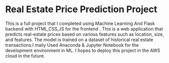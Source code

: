 # Real Estate Price Prediction Project

This is a full project that I completed using Machine Learning And Flask backend with HTML,CSS,JS for the frontend . This is a web application that predicts real-estate prices based on various features such as location, size, and features. The model is trained on a dataset of historical real estate transactions.I maily Used Anaconda & Jupyter Notebook for the development environment in ML. I hopes to deploy this project in the AWS cloud in the future.
